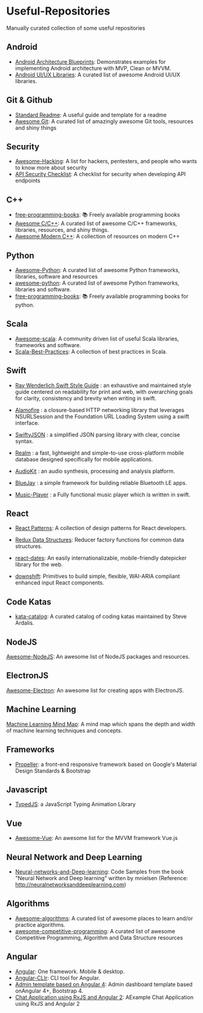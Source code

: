 # Useful-Repositories
Manually curated collection of some useful repositories


## Android ##
* [Android Architecture Blueprints](https://github.com/googlesamples/android-architecture): Demonstrates examples for implementing Android architecture with MVP, Clean or MVVM.
* [Android UI/UX Libraries](https://github.com/wasabeef/awesome-android-ui): A curated list of awesome Android UI/UX libraries.

## Git & Github
* [Standard Readme](https://github.com/RichardLitt/standard-readme): A useful guide and template for a readme
* [Awesome Git](https://github.com/dictcp/awesome-git): A curated list of amazingly awesome Git tools, resources and shiny things

## Security
* [Awesome-Hacking](https://github.com/Hack-with-Github/Awesome-Hacking): A list for hackers, pentesters, and people who wants to know more about security
* [API Security Checklist](https://github.com/shieldfy/API-Security-Checklist): A checklist for security when developing API endpoints

## C++
* [free-programming-books](https://github.com/EbookFoundation/free-programming-books/blob/master/free-programming-books.md#c-1): 📚 Freely available programming books
* [Awesome C/C++](https://github.com/fffaraz/awesome-cpp): A curated list of awesome C/C++ frameworks, libraries, resources, and shiny things. 
* [Awesome Modern C++](https://github.com/rigtorp/awesome-modern-cpp): A collection of resources on modern C++

## Python
* [Awesome-Python](https://github.com/vinta/awesome-python): A curated list of awesome Python frameworks, libraries, software and resources
* [awesome-python](https://github.com/uhub/awesome-python): A curated list of awesome Python frameworks, libraries and software.
* [free-programming-books](https://github.com/EbookFoundation/free-programming-books/blob/master/free-programming-books.md#python): 📚 Freely available programming books for python.

## Scala
* [Awesome-scala](https://github.com/lauris/awesome-scala): A community driven list of useful Scala libraries, frameworks and software.
* [Scala-Best-Practices](https://github.com/alexandru/scala-best-practices): A collection of best practices in Scala.


## Swift
* [Ray Wenderlich Swift Style Guide](https://github.com/raywenderlich/swift-style-guide) : an exhaustive and maintained style guide centered on readability for print and web, with overarching goals for clarity, consistency and brevity when writing in swift.  

* [Alamofire](https://github.com/Alamofire/Alamofire) : a closure-based HTTP networking library that leverages NSURLSession and the Foundation URL Loading System using a swift interface.

* [SwiftyJSON](https://github.com/SwiftyJSON/SwiftyJSON) : a simplified JSON parsing library with clear, concise syntax.

* [Realm](https://github.com/realm/realm-cocoa) : a fast, lightweight and simple-to-use cross-platform mobile database designed specifically for mobile applications.

* [AudioKit](https://github.com/audiokit/AudioKit) : an audio synthesis, processing and analysis platform.

* [BlueJay](https://github.com/steamclock/bluejay) : a simple framework for building reliable Bluetooth LE apps.

* [Music-Player](https://github.com/bpolat/Music-Player) : a Fully functional music player which is written in swift.

## React

* [React Patterns](https://github.com/chantastic/reactpatterns.com): A collection of design patterns for React developers.


* [Redux Data Structures](https://github.com/adrienjt/redux-data-structures): Reducer factory functions for common data structures.

* [react-dates](https://github.com/airbnb/react-dates): An easily internationalizable, mobile-friendly datepicker library for the web.

* [downshift](https://github.com/paypal/downshift): Primitives to build simple, flexible, WAI-ARIA compliant enhanced input React components.

## Code Katas

* [kata-catalog](https://github.com/ardalis/kata-catalog): A curated catalog of coding katas maintained by Steve Ardalis.

## NodeJS 

[Awesome-NodeJS](https://github.com/sindresorhus/awesome-nodejs): An awesome list of NodeJS packages and resources. 

## ElectronJS

[Awesome-Electron](https://github.com/sindresorhus/awesome-electron): An awesome list for creating apps with ElectronJS.

## Machine Learning 

[Machine Learning Mind Map](https://github.com/dformoso/machine-learning-mindmap): A mind map which spans the depth and width of machine learning techniques and concepts. 

## Frameworks
* [Propeller](https://github.com/digicorp/propeller): a front-end responsive framework based on Google's Material Design Standards & Bootstrap

## Javascript
* [TypedJS](https://github.com/mattboldt/typed.js): a JavaScript Typing Animation Library

## Vue
* [Awesome-Vue](https://github.com/vuejs/awesome-vue): An awesome list for the MVVM framework Vue.js

## Neural Network and Deep Learning
* [Neural-networks-and-Deep-learning](https://github.com/mnielsen/neural-networks-and-deep-learning): Code Samples from the book "Neural Network and Deep learning" written by mnielsen (Reference: http://neuralnetworksanddeeplearning.com)

## Algorithms
* [Awesome-algorithms](https://github.com/tayllan/awesome-algorithms): A curated list of awesome places to learn and/or practice algorithms.
* [awesome-competitive-programming](https://github.com/lnishan/awesome-competitive-programming): A curated list of awesome Competitive Programming, Algorithm and Data Structure resources

## Angular
* [Angular](https://github.com/angular/angular): One framework. Mobile & desktop. 
* [Angular-CLIr](https://github.com/angular/angular-cli): CLI tool for Angular. 
* [Admin template based on Angular 4](https://github.com/akveo/ngx-admin): Admin dashboard template based onAngular 4+, Bootstrap 4. 
* [Chat Application using RxJS and Angular 2](https://github.com/ng-book/angular2-rxjs-chat): AExample Chat Application using RxJS and Angular 2
